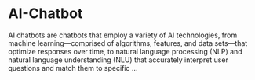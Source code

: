 # AI-Chatbot
AI chatbots are chatbots that employ a variety of AI technologies, from machine learning—comprised of algorithms, features, and data sets—that optimize responses over time, to natural language processing (NLP) and natural language understanding (NLU) that accurately interpret user questions and match them to specific ...
